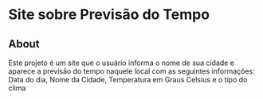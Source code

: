 # Site sobre Previsão do Tempo

## About

Este projeto é um site que o usuário informa o nome de sua cidade e aparece a previsão do tempo naquele local com as seguintes informações: Data do dia, Nome da Cidade, Temperatura em Graus Celsius e o tipo do clima
